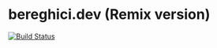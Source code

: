 # bereghici.dev (Remix version)

[![Build Status][build-badge]][build]

<!-- prettier-ignore-start -->
[build-badge]: https://img.shields.io/github/workflow/status/abereghici/remix-bereghici-dev/%F0%9F%9A%80%20Deploy?logo=github&style=flat-square
[build]: https://github.com/abereghici/remix-bereghici-dev/actions?query=workflow%3A%22%F0%9F%9A%80+Deploy%22++
<!-- prettier-ignore-end -->
